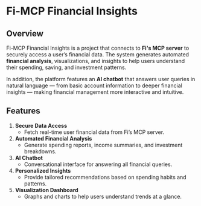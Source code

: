 # Fi-MCP Financial Insights   

## Overview
Fi-MCP Financial Insights is a project that connects to **Fi's MCP server** to securely access a user’s financial data. The system generates automated **financial analysis**, visualizations, and insights to help users understand their spending, saving, and investment patterns.  

In addition, the platform features an **AI chatbot** that answers user queries in natural language — from basic account information to deeper financial insights — making financial management more interactive and intuitive.  

## Features
1. **Secure Data Access**  
   - Fetch real-time user financial data from Fi’s MCP server.  
2. **Automated Financial Analysis**
   - Generate spending reports, income summaries, and investment breakdowns.  
3. **AI Chatbot**  
   - Conversational interface for answering all financial queries.  
4. **Personalized Insights**  
   - Provide tailored recommendations based on spending habits and patterns.  
5. **Visualization Dashboard**  
   - Graphs and charts to help users understand trends at a glance.
